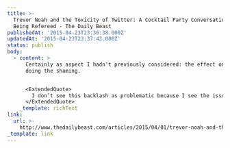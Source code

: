 ```yaml
---
title: >-
  Trevor Noah and the Toxicity of Twitter: A Cocktail Party Conversation That’s
  Being Refereed - The Daily Beast
publishedAt: '2015-04-23T23:36:38.000Z'
updatedAt: '2015-04-23T23:37:42.000Z'
status: publish
body:
  - content: >
      Certainly as aspect I hadn't previously considered: the effect on those
      doing the shaming.


      <ExtendedQuote>
        I don’t see this backlash as problematic because I see the issue as no big deal, as some Noah apologists do. I see it as problematic because I see it as too big a deal to be funneled into putting just one guy on trial and giving the rest of the culture a pass—because “scapegoating,” in the classic sense of the term, is all about heaping symbolic abuse on a symbolic target to avoid having to actually change anything about ourselves.
      </ExtendedQuote>
    _template: richText
link:
  url: >-
    http://www.thedailybeast.com/articles/2015/04/01/trevor-noah-and-the-toxicity-of-twitter-a-cocktail-party-conversation-that-s-being-refereed.html
_template: link
---
```


